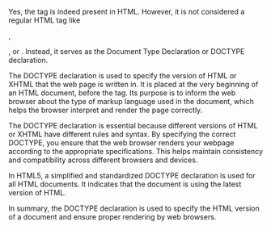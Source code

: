 Yes, the <DOCTYPE> tag is indeed present in HTML. However, it is not considered a regular HTML tag like <div>, <p>, or <img>. Instead, it serves as the Document Type Declaration or DOCTYPE declaration.

The DOCTYPE declaration is used to specify the version of HTML or XHTML that the web page is written in. It is placed at the very beginning of an HTML document, before the <html> tag. Its purpose is to inform the web browser about the type of markup language used in the document, which helps the browser interpret and render the page correctly.

The DOCTYPE declaration is essential because different versions of HTML or XHTML have different rules and syntax. By specifying the correct DOCTYPE, you ensure that the web browser renders your webpage according to the appropriate specifications. This helps maintain consistency and compatibility across different browsers and devices.

In HTML5, a simplified and standardized DOCTYPE declaration is used for all HTML documents. It indicates that the document is using the latest version of HTML.

In summary, the DOCTYPE declaration is used to specify the HTML version of a document and ensure proper rendering by web browsers.